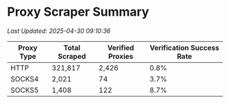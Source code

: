# Proxy Scraper Summary

_Last Updated: 2025-04-30 09:10:36_

| Proxy Type | Total Scraped | Verified Proxies | Verification Success Rate |
|------------|--------------|------------------|--------------------------|
| HTTP | 321,817 | 2,426 | 0.8% |
| SOCKS4 | 2,021 | 74 | 3.7% |
| SOCKS5 | 1,408 | 122 | 8.7% |
